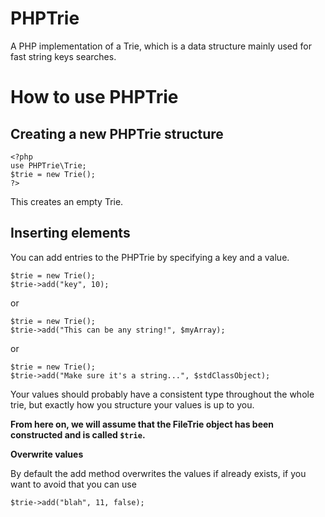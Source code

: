 PHPTrie
=======

A PHP implementation of a Trie, which is a data structure mainly used for fast string keys searches.

How to use PHPTrie
======

Creating a new PHPTrie structure
------

	<?php
	use PHPTrie\Trie;
	$trie = new Trie();
	?>

This creates an empty Trie.

Inserting elements
------

You can add entries to the PHPTrie by specifying a key and a value.

	$trie = new Trie();
	$trie->add("key", 10);

or

	$trie = new Trie();
	$trie->add("This can be any string!", $myArray);

or

	$trie = new Trie();
	$trie->add("Make sure it's a string...", $stdClassObject);

Your values should probably have a consistent type throughout the whole trie, but exactly how you structure your values is up to you.

**From here on, we will assume that the FileTrie object has been constructed and is called `$trie`.**

**Overwrite values**

By default the add method overwrites the values if already exists, if you want to avoid that you can use

    $trie->add("blah", 11, false);




